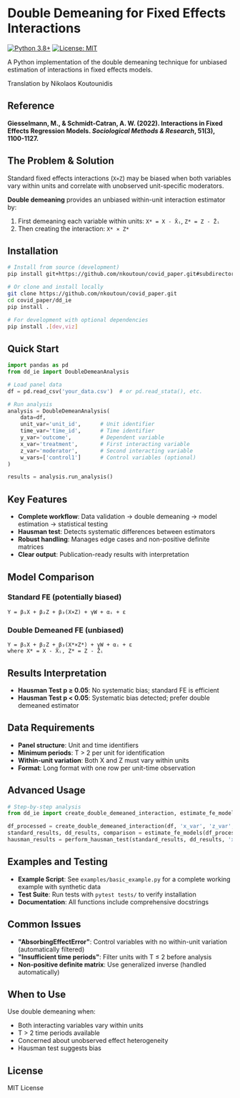 # Double Demeaning for Fixed Effects Interactions

[![Python 3.8+](https://img.shields.io/badge/python-3.8+-blue.svg)](https://www.python.org/downloads/)
[![License: MIT](https://img.shields.io/badge/License-MIT-yellow.svg)](https://opensource.org/licenses/MIT)

A Python implementation of the double demeaning technique for unbiased estimation of interactions in fixed effects models.

Translation by Nikolaos Koutounidis

## Reference

**Giesselmann, M., & Schmidt-Catran, A. W. (2022). Interactions in Fixed Effects Regression Models. *Sociological Methods & Research*, 51(3), 1100-1127.**

## The Problem & Solution

Standard fixed effects interactions (`X×Z`) may be biased when both variables vary within units and correlate with unobserved unit-specific moderators.

**Double demeaning** provides an unbiased within-unit interaction estimator by:
1. First demeaning each variable within units: `X* = X - X̄ᵢ`, `Z* = Z - Z̄ᵢ`
2. Then creating the interaction: `X* × Z*`

## Installation

```bash
# Install from source (development)
pip install git+https://github.com/nkoutoun/covid_paper.git#subdirectory=dd_ie

# Or clone and install locally
git clone https://github.com/nkoutoun/covid_paper.git
cd covid_paper/dd_ie
pip install .

# For development with optional dependencies
pip install .[dev,viz]
```

## Quick Start

```python
import pandas as pd
from dd_ie import DoubleDemeanAnalysis

# Load panel data  
df = pd.read_csv('your_data.csv')  # or pd.read_stata(), etc.

# Run analysis
analysis = DoubleDemeanAnalysis(
    data=df,
    unit_var='unit_id',      # Unit identifier
    time_var='time_id',      # Time identifier  
    y_var='outcome',         # Dependent variable
    x_var='treatment',       # First interacting variable
    z_var='moderator',       # Second interacting variable
    w_vars=['control1']      # Control variables (optional)
)

results = analysis.run_analysis()
```

## Key Features

- **Complete workflow**: Data validation → double demeaning → model estimation → statistical testing
- **Hausman test**: Detects systematic differences between estimators
- **Robust handling**: Manages edge cases and non-positive definite matrices
- **Clear output**: Publication-ready results with interpretation

## Model Comparison

### Standard FE (potentially biased)
```
Y = β₁X + β₂Z + β₃(X×Z) + γW + αᵢ + ε
```

### Double Demeaned FE (unbiased)
```
Y = β₁X + β₂Z + β₃(X*×Z*) + γW + αᵢ + ε
where X* = X - X̄ᵢ, Z* = Z - Z̄ᵢ
```

## Results Interpretation

- **Hausman Test p ≥ 0.05**: No systematic bias; standard FE is efficient
- **Hausman Test p < 0.05**: Systematic bias detected; prefer double demeaned estimator

## Data Requirements

- **Panel structure**: Unit and time identifiers
- **Minimum periods**: T > 2 per unit for identification  
- **Within-unit variation**: Both X and Z must vary within units
- **Format**: Long format with one row per unit-time observation

## Advanced Usage

```python
# Step-by-step analysis
from dd_ie import create_double_demeaned_interaction, estimate_fe_models, perform_hausman_test

df_processed = create_double_demeaned_interaction(df, 'x_var', 'z_var', 'unit_id')
standard_results, dd_results, comparison = estimate_fe_models(df_processed, 'y_var', 'x_var', 'z_var', ['control1'])
hausman_results = perform_hausman_test(standard_results, dd_results, 'x_var', 'z_var')
```

## Examples and Testing

- **Example Script**: See `examples/basic_example.py` for a complete working example with synthetic data
- **Test Suite**: Run tests with `pytest tests/` to verify installation
- **Documentation**: All functions include comprehensive docstrings

## Common Issues

- **"AbsorbingEffectError"**: Control variables with no within-unit variation (automatically filtered)
- **"Insufficient time periods"**: Filter units with T ≤ 2 before analysis
- **Non-positive definite matrix**: Use generalized inverse (handled automatically)

## When to Use

Use double demeaning when:
- Both interacting variables vary within units
- T > 2 time periods available
- Concerned about unobserved effect heterogeneity
- Hausman test suggests bias

## License

MIT License